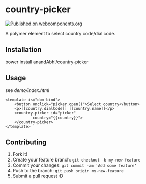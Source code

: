 # country-picker
[![Published on webcomponents.org](https://img.shields.io/badge/webcomponents.org-published-blue.svg)](https://www.webcomponents.org/element/anandAbhi/country-picker)

A polymer element to select country code/dial code.

## Installation
bower install anandAbhi/country-picker

## Usage 
 see _demo/index.html_
```
<template is="dom-bind">
    <button onclick="picker.open()">Select country</button>
    <p>[[country.dialCode]] [[country.name]]</p>
    <country-picker id="picker"
            country="{{country}}">
    </country-picker>
</template>
```

## Contributing
1. Fork it!
2. Create your feature branch: `git checkout -b my-new-feature`
3. Commit your changes: `git commit -am 'Add some feature'`
4. Push to the branch: `git push origin my-new-feature`
5. Submit a pull request :D